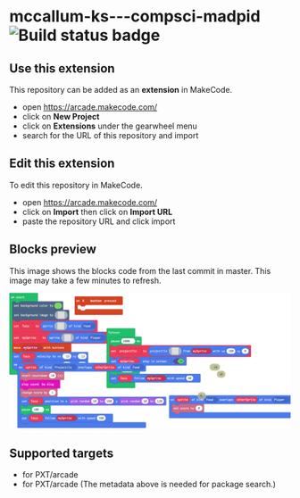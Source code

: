 # mccallum-ks---compsci-madpid ![Build status badge](https://github.com/mccallumks/mccallum-ks---compsci-madpid/workflows/MakeCode/badge.svg)



## Use this extension

This repository can be added as an **extension** in MakeCode.

* open https://arcade.makecode.com/
* click on **New Project**
* click on **Extensions** under the gearwheel menu
* search for the URL of this repository and import

## Edit this extension

To edit this repository in MakeCode.

* open https://arcade.makecode.com/
* click on **Import** then click on **Import URL**
* paste the repository URL and click import

## Blocks preview

This image shows the blocks code from the last commit in master.
This image may take a few minutes to refresh.

![A rendered view of the blocks](https://github.com/mccallumks/mccallum-ks---compsci-madpid/raw/master/.makecode/blocks.png)

## Supported targets

* for PXT/arcade
* for PXT/arcade
(The metadata above is needed for package search.)

